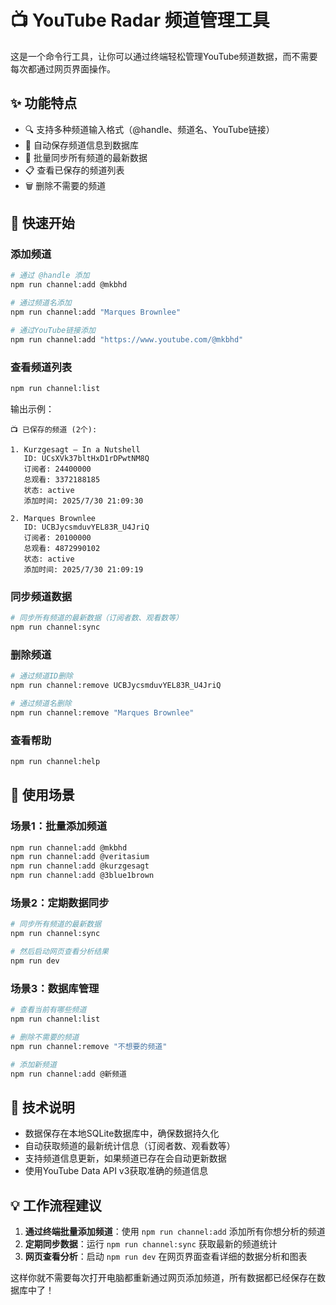 # 📺 YouTube Radar 频道管理工具

这是一个命令行工具，让你可以通过终端轻松管理YouTube频道数据，而不需要每次都通过网页界面操作。

## ✨ 功能特点

- 🔍 支持多种频道输入格式（@handle、频道名、YouTube链接）
- 💾 自动保存频道信息到数据库
- 🔄 批量同步所有频道的最新数据
- 📋 查看已保存的频道列表
- 🗑️ 删除不需要的频道

## 🚀 快速开始

### 添加频道

```bash
# 通过 @handle 添加
npm run channel:add @mkbhd

# 通过频道名添加
npm run channel:add "Marques Brownlee"

# 通过YouTube链接添加
npm run channel:add "https://www.youtube.com/@mkbhd"
```

### 查看频道列表

```bash
npm run channel:list
```

输出示例：
```
📺 已保存的频道 (2个):

1. Kurzgesagt – In a Nutshell
   ID: UCsXVk37bltHxD1rDPwtNM8Q
   订阅者: 24400000
   总观看: 3372188185
   状态: active
   添加时间: 2025/7/30 21:09:30

2. Marques Brownlee
   ID: UCBJycsmduvYEL83R_U4JriQ
   订阅者: 20100000
   总观看: 4872990102
   状态: active
   添加时间: 2025/7/30 21:09:19
```

### 同步频道数据

```bash
# 同步所有频道的最新数据（订阅者数、观看数等）
npm run channel:sync
```

### 删除频道

```bash
# 通过频道ID删除
npm run channel:remove UCBJycsmduvYEL83R_U4JriQ

# 通过频道名删除
npm run channel:remove "Marques Brownlee"
```

### 查看帮助

```bash
npm run channel:help
```

## 📝 使用场景

### 场景1：批量添加频道
```bash
npm run channel:add @mkbhd
npm run channel:add @veritasium
npm run channel:add @kurzgesagt
npm run channel:add @3blue1brown
```

### 场景2：定期数据同步
```bash
# 同步所有频道的最新数据
npm run channel:sync

# 然后启动网页查看分析结果
npm run dev
```

### 场景3：数据库管理
```bash
# 查看当前有哪些频道
npm run channel:list

# 删除不需要的频道
npm run channel:remove "不想要的频道"

# 添加新频道
npm run channel:add @新频道
```

## 🔧 技术说明

- 数据保存在本地SQLite数据库中，确保数据持久化
- 自动获取频道的最新统计信息（订阅者数、观看数等）
- 支持频道信息更新，如果频道已存在会自动更新数据
- 使用YouTube Data API v3获取准确的频道信息

## 💡 工作流程建议

1. **通过终端批量添加频道**：使用 `npm run channel:add` 添加所有你想分析的频道
2. **定期同步数据**：运行 `npm run channel:sync` 获取最新的频道统计
3. **网页查看分析**：启动 `npm run dev` 在网页界面查看详细的数据分析和图表

这样你就不需要每次打开电脑都重新通过网页添加频道，所有数据都已经保存在数据库中了！
